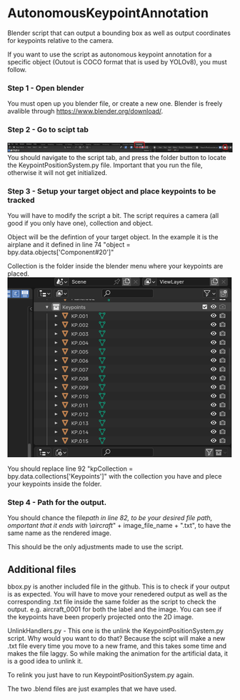 # AutonomousKeypointAnnotation

Blender script that can output a bounding box as well as output coordinates for keypoints relative to the camera.

If you want to use the script as autonomous keypoint annotation for a specific object (Outout is COCO format that is used by YOLOv8), you must follow.

### Step 1 - Open blender

You must open up you blender file, or create a new one. Blender is freely avalible through https://www.blender.org/download/.

### Step 2 - Go to scipt tab

![alt text](image-1.png)
You should navigate to the script tab, and press the folder button to locate the KeypointPositionSystem.py file.
Important that you run the file, otherwise it will not get initialized.

### Step 3 - Setup your target object and place keypoints to be tracked

You will have to modify the script a bit. The script requires a camera (all good if you only have one), collection and object.

Object will be the defintion of your target object. In the example it is the airplane and it defined in line 74 "object = bpy.data.objects['Component#20']"

Collection is the folder inside the blender menu where your keypoints are placed.
![alt text](image-2.png)

You should replace line 92 "kpCollection = bpy.data.collections['Keypoints']" with the collection you have and plece your keypoints inside the folder.

### Step 4 - Path for the output.

You should chance the file*path in line 82, to be your desired file path, omportant that it ends with \aircraft*" + image_file_name + ".txt", to have the same name as the rendered image.

This should be the only adjustments made to use the script.

## Additional files

bbox.py is another included file in the github. This is to check if your output is as expected. You will have to move your renedered output as well as the corresponding .txt file inside the same folder as the script to check the output. e.g. aircraft_0001 for both the label and the image. You can see if the keypoints have been properly projected onto the 2D image.

UnlinkHandlers.py - This one is the unlink the KeypointPositionSystem.py script. Why would you want to do that? Because the scipt will make a new .txt file every time you move to a new frame, and this takes some time and makes the file laggy. So while making the animation for the artificial data, it is a good idea to unlink it.

To relink you just have to run KeypointPositionSystem.py again.

The two .blend files are just examples that we have used.
